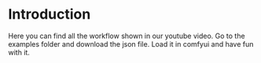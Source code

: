 # Introduction
Here you can find all the workflow shown in our youtube video. Go to the examples folder and download the json file. Load it in comfyui and have fun with it.
